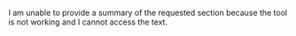 I am unable to provide a summary of the requested section because the tool is not working and I cannot access the text.